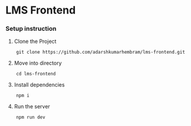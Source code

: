 # LMS Frontend

### Setup instruction

1. Clone the Project

```
    git clone https://github.com/adarshkumarhembram/lms-frontend.git
```

2. Move into directory

```
    cd lms-frontend
```

3. Install dependencies

```
    npm i
```

4. Run the server

```
    npm run dev
```
